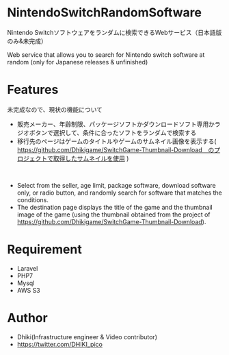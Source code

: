 # NintendoSwitchRandomSoftware
Nintendo Switchソフトウェアをランダムに検索できるWebサービス（日本語版のみ&未完成）

Web service that allows you to search for Nintendo switch software at random (only for Japanese releases & unfinished)

# Features

未完成なので、現状の機能について
- 販売メーカー、年齢制限、パッケージソフトかダウンロードソフト専用かラジオボタンで選択して、条件に合ったソフトをランダムで検索する
- 移行先のページはゲームのタイトルやゲームのサムネイル画像を表示する( https://github.com/Dhikigame/SwitchGame-Thumbnail-Download　のプロジェクトで取得したサムネイルを使用 )
<br>

- Select from the seller, age limit, package software, download software only, or radio button, and randomly search for software that matches the conditions.
- The destination page displays the title of the game and the thumbnail image of the game (using the thumbnail obtained from the project of https://github.com/Dhikigame/SwitchGame-Thumbnail-Download).

# Requirement
* Laravel
* PHP7
* Mysql
* AWS S3

# Author
* Dhiki(Infrastructure engineer & Video contributor)
* https://twitter.com/DHIKI_pico
